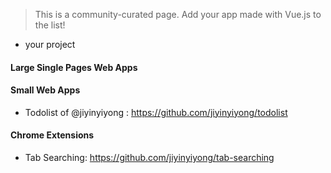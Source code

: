 > This is a community-curated page. Add your app made with Vue.js to the list!

- your project

#### Large Single Pages Web Apps

#### Small Web Apps

* Todolist of @jiyinyiyong : https://github.com/jiyinyiyong/todolist

#### Chrome Extensions

* Tab Searching: https://github.com/jiyinyiyong/tab-searching